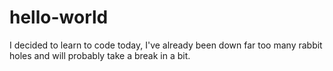 # hello-world
 
I decided to learn to code today, I've already been down far too many rabbit holes and will probably take a break in a bit.

